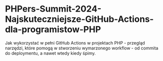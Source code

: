 # PHPers-Summit-2024-Najskuteczniejsze-GitHub-Actions-dla-programistow-PHP
Jak wykorzystać w pełni GitHub Actions w projektach PHP - przegląd narzędzi, które pomogą w stworzeniu wymarzonego workflow - od commita do deploymentu, a nawet wtedy kiedy śpimy.

